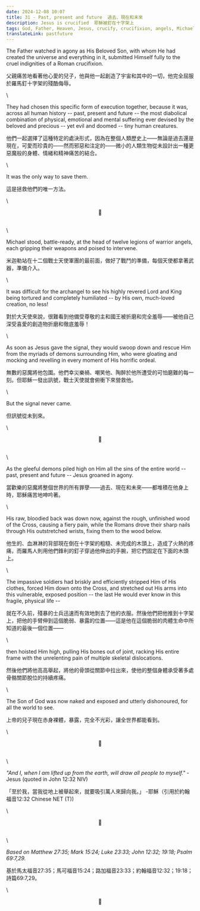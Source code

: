 ```yaml
---
date: 2024-12-08 10:07
title: 31 - Past, present and future  過去、現在和未來
description: Jesus is crucified  耶穌被釘在十字架上
tags: God, Father, Heaven, Jesus, crucify, crucifixion, angels, Michael, demons, expose, humiliate 
translateLink: pastfuture
---
```


The Father watched in agony as His Beloved Son, with whom He had created the universe and everything in it, submitted Himself fully to the cruel indignities of a Roman crucifixion.

父親痛苦地看著他心愛的兒子，他與他一起創造了宇宙和其中的一切，他完全屈服於羅馬釘十字架的殘酷侮辱。

\

They had chosen this specific form of execution together, because it was, across all human history -- past, present and future -- the most diabolical combination of physical, emotional and mental suffering ever devised by the beloved and precious -- yet evil and doomed -- tiny human creatures.

他們一起選擇了這種特定的處決形式，因為在整個人類歷史上——無論是過去還是現在，可愛而珍貴的——然而邪惡和注定的——微小的人類生物從未設計出一種更惡魔般的身體、情緒和精神痛苦的結合。

\

It was the only way to save them. 

這是拯救他們的唯一方法。

\

<center>💠</center>

\
\

Michael stood, battle-ready, at the head of twelve legions of warrior angels, each gripping their weapons and poised to intervene.

米迦勒站在十二個戰士天使軍團的最前面，做好了戰鬥的準備，每個天使都拿著武器，準備介入。

\

It was difficult for the archangel to see his highly revered Lord and King being tortured and completely humiliated -- by His own, much-loved creation, no less!

對於大天使來說，很難看到他備受尊敬的主和國王被折磨和完全羞辱——被他自己深受喜愛的創造物折磨和徹底羞辱！

\

As soon as Jesus gave the signal, they would swoop down and rescue Him from the myriads of demons surrounding Him, who were gloating and mocking and revelling in every moment of His horrific ordeal.

無數的惡魔將他包圍。他們幸災樂禍、嘲笑他、陶醉於他所遭受的可怕磨難的每一刻。但耶穌一發出訊號，戰士天使就會俯衝下來營救他。

\

But the signal never came.

但訊號從未到來。

\

<center>💠</center>

\
\

As the gleeful demons piled high on Him all the sins of the entire world -- past, present and future -- Jesus groaned in agony. 

當歡樂的惡魔將整個世界的所有罪孽——過去、現在和未來——都堆積在他身上時，耶穌痛苦地呻吟著。

\

His raw, bloodied back was down now, against the rough, unfinished wood of the Cross, causing a fiery pain, while the Romans drove their sharp nails through His outstretched wrists, fixing them to the wood below. 

他生的、血淋淋的背部現在倒在十字架的粗糙、未完成的木頭上，造成了火熱的疼痛，而羅馬人則用他們鋒利的釘子穿過他伸出的手腕，把它們固定在下面的木頭上。

\

The impassive soldiers had briskly and efficiently stripped Him of His clothes, forced Him down onto the Cross, and stretched out His arms into this vulnerable, exposed position -- the last He would ever know in this fragile, physical life --

就在不久前，殘暴的士兵迅速而有效地剝去了他的衣服。然後他們把他推到十字架上，把他的手臂伸到這個脆弱、暴露的位置——這是他在這個脆弱的肉體生命中所知道的最後一個位置——

\

then hoisted Him high, pulling His bones out of joint, racking His entire frame with the unrelenting pain of multiple skeletal dislocations.

然後他們將他高高舉起，將他的骨頭從關節中拉出來，使他的整個身體承受著多處骨骼關節脫位的持續疼痛。

\

The Son of God was now naked and exposed and utterly dishonoured, for all the world to see. 

上帝的兒子現在赤身裸體，暴露，完全不光彩，讓全世界都能看到。

\

<center>💠</center>

\
\

*"And I, when I am lifted up from the earth, will draw all people to myself."* - Jesus (quoted in John 12:32 NIV)

「至於我，當我從地上被舉起來，就要吸引萬人來歸向我。」 -耶穌（引用於約翰福音12:32 Chinese NET (T))

\

<center>💠</center>

\
\

*Based on Matthew 27:35; Mark 15:24; Luke 23:33; John 12:32; 19:18; Psalm 69:7,29.* 

基於馬太福音27:35；馬可福音15:24；路加福音23:33；約翰福音12:32；19:18；詩篇69:7,29。

\

<center>💠</center>
